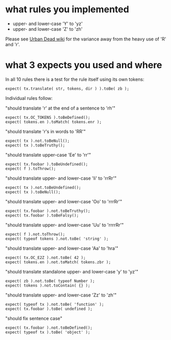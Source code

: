 # what rules you implemented

* upper- and lower-case 'Y' to 'yz'
* upper- and lower-case 'Z' to 'zh'

Please see [Urban Dead wiki](http://wiki.urbandead.com/index.php/Zombie_Speech_Translators) for the variance away from the heavy use of 'R' and 'r'.

# what 3 expects you used and where

In all 10 rules there is a test for the rule itself using its own tokens:

    expect( tx.translate( str, tokens, dir ) ).toBe( zb );

Individual rules follow:

"should translate \'r\' at the end of a sentence to \'rh\'"

    expect( tx.OC_TOKENS ).toBeDefined();
    expect( tokens.en ).toMatch( tokens.enr );

"should translate \'r\'s in words to \'RR\'"

    expect( tx ).not.toBeNull();
    expect( tx ).toBeTruthy();

"should translate upper-case \'Ee\' to \'rr\'"

    expect( tx.foobar ).toBeUndefined();
    expect( f ).toThrow();

"should translate upper- and lower-case \'Ii\' to \'rrRr\'"

    expect( tx ).not.toBeUndefined();
    expect( tx ).toBeNull();

"should translate upper- and lower-case \'Oo\' to \'rrrRr\'"

    expect( tx.foobar ).not.toBeTruthy();
    expect( tx.foobar ).toBeFalsy();

"should translate upper- and lower-case \'Uu\' to \'rrrrRr\'"

    expect( f ).not.toThrow();
    expect( typeof tokens ).not.toBe( 'string' );

"should translate upper- and lower-case \'Aa\' to \'hra\'"

    expect( tx.OC_E2Z ).not.toBe( 42 );
    expect( tokens.en ).not.toMatch( tokens.zbr );

"should translate standalone upper- and lower-case \'y\' to \'yz\'"

    expect( zb ).not.toBe( typeof Number );
    expect( tokens ).not.toContain( {} );

"should translate upper- and lower-case \'Zz\' to \'zh\'"

    expect( typeof tx ).not.toBe( 'function' );
    expect( tx.foobar ).toBe( undefined );

"should fix sentence case"

    expect( tx.foobar ).not.toBeDefined();
    expect( typeof tx ).toBe( 'object' );
